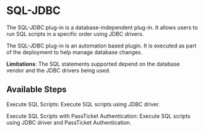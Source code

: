 
# SQL-JDBC

The SQL-JDBC plug-in is a database-independent plug-in. It allows users to run SQL scripts in a specific order using JDBC drivers.

The SQL-JDBC plug-in is an automation based plugin. It is executed as part of the deployment to help manage database changes.

**Limitations**: The SQL statements supported depend on the database vendor and the JDBC drivers being used.


## Available Steps

Execute SQL Scripts: Execute SQL scripts using JDBC driver.

Execute SQL Scripts with PassTicket Authentication: Execute SQL scripts using JDBC driver and PassTicket Authentication.



